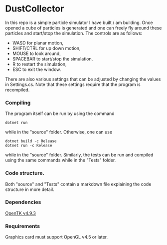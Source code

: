 # DustCollector

In this repo is a simple particle simulator I have built / am building. Once opened a cube of particles is generated and one can freely fly around these particles and start/stop the simulation. The controls are as follows:
   
 * WASD for planar motion,
 * SHIFT/CTRL for up down motion,
 * MOUSE to look around,
 * SPACEBAR to start/stop the simulation,
 * R to restart the simulation,
 * ESC to exit the window.

There are also various settings that can be adjusted by changing the values in Settings.cs. Note that these settings require that the program is recompiled. 

### Compiling

The program itself can be run by using the command

    dotnet run
    
while in the "source" folder. Otherwise, one can use

    dotnet build -c Release
    dotnet run -c Release
    
while in the "source" folder. Similarly, the tests can be run and compiled using the same commands while in the "Tests" folder.

### Code structure.

Both "source" and "Tests" contain a markdown file explaining the code structure in more detail.

### Dependencies
[OpenTK v4.9.3](https://www.nuget.org/packages/OpenTK/)

### Requirements
Graphics card must support OpenGL v4.5 or later.
